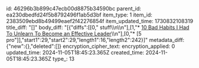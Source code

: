id: 46296b3b899c47ecb00d8875b34590bc
parent_id: ea230dbedfd24f5b8792496f1ab5d3bf
item_type: 1
item_id: 2383509ebd8b49499eaef2f42276854f
item_updated_time: 1730832108319
title_diff: "[]"
body_diff: "[{\"diffs\":[[0,\" stuff\\\n\\\n\"],[1,\"* [10 Bad Habits I Had To Unlearn To Become an Effective Leader](https://www.linkedin.com/posts/davidkline_10-bad-habits-i-had-to-unlearn-to-succeed-ugcPost-7259549285468246016-l9nG?utm_source=share&utm_medium=member_desktop)\\\n\"],[0,\"* [5 pro\"]],\"start1\":29,\"start2\":29,\"length1\":16,\"length2\":242}]"
metadata_diff: {"new":{},"deleted":[]}
encryption_cipher_text: 
encryption_applied: 0
updated_time: 2024-11-05T18:45:23.365Z
created_time: 2024-11-05T18:45:23.365Z
type_: 13
